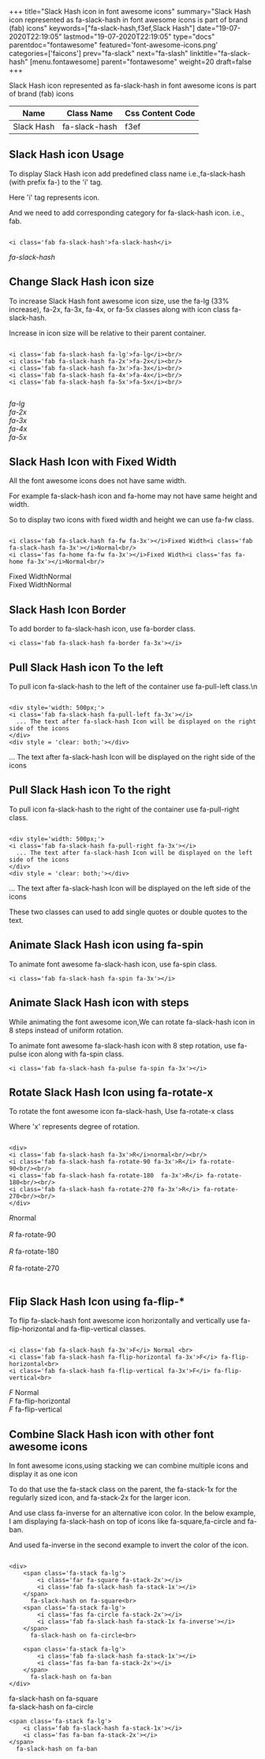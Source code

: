 +++
title="Slack Hash icon in font awesome icons"
summary="Slack Hash icon represented as fa-slack-hash in font awesome icons is part of brand (fab) icons"
keywords=["fa-slack-hash,f3ef,Slack Hash"]
date="19-07-2020T22:19:05"
lastmod="19-07-2020T22:19:05"
type="docs"
parentdoc="fontawesome"
featured='font-awesome-icons.png'
categories=['faicons']
prev="fa-slack"
next="fa-slash"
linktitle="fa-slack-hash"
[menu.fontawesome]
parent="fontawesome"
weight=20
draft=false
+++


Slack Hash icon represented as fa-slack-hash in font awesome icons is part of brand (fab) icons

<div class='table-responsive'><table class='table'><thead><tr><th>Name</th><th>Class Name</th><th>Css Content Code</th></tr></thead><tbody><tr><td>Slack Hash</td><td>fa-slack-hash</td><td>f3ef</td></tr></tbody></table></div>



## Slack Hash icon Usage

To display Slack Hash icon add predefined class name i.e.,fa-slack-hash (with prefix fa-) to the 'i' tag.

Here 'i' tag represents icon.

And we need to add corresponding category for fa-slack-hash icon. i.e., fab.


```

<i class='fab fa-slack-hash'>fa-slack-hash</i>
```

<i class='fab fa-slack-hash'>fa-slack-hash</i>




## Change Slack Hash icon size
To increase Slack Hash font awesome icon size, use the fa-lg (33% increase), fa-2x, fa-3x, fa-4x, or fa-5x classes along with icon class fa-slack-hash.

Increase in icon size will be relative to their parent container. 

```

<i class='fab fa-slack-hash fa-lg'>fa-lg</i><br/>
<i class='fab fa-slack-hash fa-2x'>fa-2x</i><br/>
<i class='fab fa-slack-hash fa-3x'>fa-3x</i><br/>
<i class='fab fa-slack-hash fa-4x'>fa-4x</i><br/>
<i class='fab fa-slack-hash fa-5x'>fa-5x</i><br/>
            
```

<i class='fab fa-slack-hash fa-lg'>fa-lg</i><br/>
<i class='fab fa-slack-hash fa-2x'>fa-2x</i><br/>
<i class='fab fa-slack-hash fa-3x'>fa-3x</i><br/>
<i class='fab fa-slack-hash fa-4x'>fa-4x</i><br/>
<i class='fab fa-slack-hash fa-5x'>fa-5x</i><br/>
            



## Slack Hash Icon with Fixed Width 

All the font awesome icons does not have same width.

For example fa-slack-hash icon and fa-home may not have same height and width.

So to display two icons with fixed width and height we can use fa-fw class.


```

<i class='fab fa-slack-hash fa-fw fa-3x'></i>Fixed Width<i class='fab fa-slack-hash fa-3x'></i>Normal<br/>
<i class='fas fa-home fa-fw fa-3x'></i>Fixed Width<i class='fas fa-home fa-3x'></i>Normal<br/>
```

<i class='fab fa-slack-hash fa-fw fa-3x'></i>Fixed Width<i class='fab fa-slack-hash fa-3x'></i>Normal<br/>
<i class='fas fa-home fa-fw fa-3x'></i>Fixed Width<i class='fas fa-home fa-3x'></i>Normal<br/>



## Slack Hash Icon Border 

To add border to fa-slack-hash icon, use fa-border class.


```
<i class='fab fa-slack-hash fa-border fa-3x'></i>

```
<i class='fab fa-slack-hash fa-border fa-3x'></i>





## Pull Slack Hash icon To the left

To pull icon fa-slack-hash to the left of the container use fa-pull-left class.\n

```

<div style='width: 500px;'>
<i class='fab fa-slack-hash fa-pull-left fa-3x'></i>
  ... The text after fa-slack-hash Icon will be displayed on the right side of the icons
</div>
<div style = 'clear: both;'></div>
```

<div style='width: 500px;'>
<i class='fab fa-slack-hash fa-pull-left fa-3x'></i>
  ... The text after fa-slack-hash Icon will be displayed on the right side of the icons
</div>
<div style = 'clear: both;'></div>




## Pull Slack Hash icon To the right
To pull icon fa-slack-hash to the right of the container use fa-pull-right class.

```

<div style='width: 500px;'>
<i class='fab fa-slack-hash fa-pull-right fa-3x'></i>
  ... The text after fa-slack-hash Icon will be displayed on the left side of the icons
</div>
<div style = 'clear: both;'></div>
```

<div style='width: 500px;'>
<i class='fab fa-slack-hash fa-pull-right fa-3x'></i>
  ... The text after fa-slack-hash Icon will be displayed on the left side of the icons
</div>
<div style = 'clear: both;'></div>

These two classes can used to add single quotes or double quotes to the text.


## Animate Slack Hash icon using fa-spin
To animate font awesome fa-slack-hash icon, use fa-spin class.

```
<i class='fab fa-slack-hash fa-spin fa-3x'></i>
```
<i class='fab fa-slack-hash fa-spin fa-3x'></i>




## Animate Slack Hash icon with steps
While animating the font awesome icon,We can rotate fa-slack-hash icon in 8 steps instead of uniform rotation.

To animate font awesome fa-slack-hash icon with 8 step rotation, use fa-pulse icon along with fa-spin class.


```
<i class='fab fa-slack-hash fa-pulse fa-spin fa-3x'></i>

```
<i class='fab fa-slack-hash fa-pulse fa-spin fa-3x'></i>





## Rotate Slack Hash Icon using fa-rotate-x
To rotate the font awesome icon fa-slack-hash, Use fa-rotate-x class

Where 'x' represents degree of rotation.


```

<div>
<i class='fab fa-slack-hash fa-3x'>R</i>normal<br/><br/>
<i class='fab fa-slack-hash fa-rotate-90 fa-3x'>R</i> fa-rotate-90<br/><br/> 
<i class='fab fa-slack-hash fa-rotate-180  fa-3x'>R</i> fa-rotate-180<br/><br/> 
<i class='fab fa-slack-hash fa-rotate-270 fa-3x'>R</i> fa-rotate-270<br/><br/>
</div>
```

<div>
<i class='fab fa-slack-hash fa-3x'>R</i>normal<br/><br/>
<i class='fab fa-slack-hash fa-rotate-90 fa-3x'>R</i> fa-rotate-90<br/><br/> 
<i class='fab fa-slack-hash fa-rotate-180  fa-3x'>R</i> fa-rotate-180<br/><br/> 
<i class='fab fa-slack-hash fa-rotate-270 fa-3x'>R</i> fa-rotate-270<br/><br/>
</div>




## Flip Slack Hash Icon using fa-flip-*
To flip fa-slack-hash font awesome icon horizontally and vertically use fa-flip-horizontal and fa-flip-vertical classes. 

```

<i class='fab fa-slack-hash fa-3x'>F</i> Normal <br>
<i class='fab fa-slack-hash fa-flip-horizontal fa-3x'>F</i> fa-flip-horizontal<br>
<i class='fab fa-slack-hash fa-flip-vertical fa-3x'>F</i> fa-flip-vertical<br>
```

<i class='fab fa-slack-hash fa-3x'>F</i> Normal <br>
<i class='fab fa-slack-hash fa-flip-horizontal fa-3x'>F</i> fa-flip-horizontal<br>
<i class='fab fa-slack-hash fa-flip-vertical fa-3x'>F</i> fa-flip-vertical<br>




## Combine Slack Hash icon with other font awesome icons
In font awesome icons,using stacking we can combine multiple icons and display it as one icon 

To do that use the fa-stack class on the parent, the fa-stack-1x for the regularly sized icon, and fa-stack-2x for the larger icon.

And use class fa-inverse for an alternative icon color. 
In the below example, I am displaying fa-slack-hash on top of icons like fa-square,fa-circle and fa-ban.

And used fa-inverse in the second example to invert the color of the icon.

```

<div>
    <span class='fa-stack fa-lg'>
        <i class='far fa-square fa-stack-2x'></i>
        <i class='fab fa-slack-hash fa-stack-1x'></i>
    </span>
      fa-slack-hash on fa-square<br>
    <span class='fa-stack fa-lg'>
        <i class='fas fa-circle fa-stack-2x'></i>
        <i class='fab fa-slack-hash fa-stack-1x fa-inverse'></i>
    </span>
      fa-slack-hash on fa-circle<br>

    <span class='fa-stack fa-lg'>
        <i class='fab fa-slack-hash fa-stack-1x'></i>
        <i class='fas fa-ban fa-stack-2x'></i>
    </span>
      fa-slack-hash on fa-ban
</div>
```

<div>
    <span class='fa-stack fa-lg'>
        <i class='far fa-square fa-stack-2x'></i>
        <i class='fab fa-slack-hash fa-stack-1x'></i>
    </span>
      fa-slack-hash on fa-square<br>
    <span class='fa-stack fa-lg'>
        <i class='fas fa-circle fa-stack-2x'></i>
        <i class='fab fa-slack-hash fa-stack-1x fa-inverse'></i>
    </span>
      fa-slack-hash on fa-circle<br>

    <span class='fa-stack fa-lg'>
        <i class='fab fa-slack-hash fa-stack-1x'></i>
        <i class='fas fa-ban fa-stack-2x'></i>
    </span>
      fa-slack-hash on fa-ban
</div>







